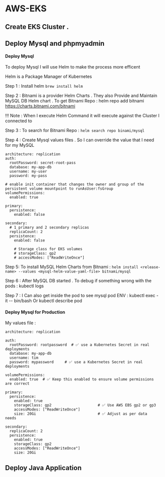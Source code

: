 # AWS-EKS 

## Create EKS Cluster . 

## Deploy Mysql and phpmyadmin 

#### Deploy Mysql 

To deploy Mysql I will use Helm to make the process more efficent  

Helm is a Package Manager of Kubernetes

Step 1 : Install helm `brew install helm` 

Step 2 : Bitnami is a provider Helm Charts . They also Provide and Maintain MySQL DB Helm chart . To get Bitnami Repo : helm repo add bitnami https://charts.bitnami.com/bitnami

!!! Note : When I execute Helm Command it will execute against the Cluster I connected to

Step 3 : To search for Bitnami Repo : `helm search repo binami/mysql`

Step 4 : Create Mysql values files . So I can override the value that I need for my MySQL 

```
architecture: replication
auth:
  rootPassword: secret-root-pass
  database: my-app-db
  username: my-user
  password: my-pass

# enable init container that changes the owner and group of the persistent volume mountpoint to runAsUser:fsGroup
volumePermissions:
  enabled: true

primary:
  persistence:
    enabled: false

secondary:
  # 1 primary and 2 secondary replicas
  replicaCount: 2
  persistence:
    enabled: false

    # Storage class for EKS volumes
    # storageClass: gp2
    # accessModes: ["ReadWriteOnce"]
```

Step 5: To install MySQL Helm Charts from Bitnami : `helm install <release-name> --values <mysql-helm-value-yaml-file> bitnami/mysql` 

Step 6 : After MySQL DB started . To debug if something wrong with the pods : kubectl logs <pods-name>

Step 7 : I Can also get inside the pod to see mysql pod ENV : kubectl exec -it <pod-name> -- bin/bash Or kubectl describe pod <pod-name>

#### Deploy Mysql for Production 

My values file : 

```
architecture: replication

auth:
  rootPassword: rootpassword  # ✅ use a Kubernetes Secret in real deployments
  database: my-app-db
  username: tim
  password: mypassword     # ✅ use a Kubernetes Secret in real deployments

volumePermissions:
  enabled: true  # ✅ Keep this enabled to ensure volume permissions are correct

primary:
  persistence:
    enabled: true
    storageClass: gp2                     # ✅ Use AWS EBS gp2 or gp3
    accessModes: ["ReadWriteOnce"]
    size: 20Gi                            # ✅ Adjust as per data needs

secondary:
  replicaCount: 2
  persistence:
    enabled: true
    storageClass: gp2
    accessModes: ["ReadWriteOnce"]
    size: 20Gi
```

## Deploy Java Application 




















